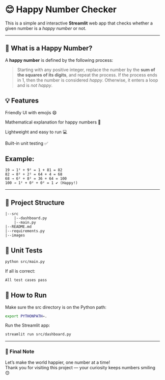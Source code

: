 # 😊 Happy Number Checker

This is a simple and interactive **Streamlit** web app that checks whether a given number is a *happy number* or not.

---

## 📌 What is a Happy Number?

A **happy number** is defined by the following process:

> Starting with any positive integer, replace the number by the **sum of the squares of its digits**, and repeat the process. If the process ends in 1, then the number is considered *happy*. Otherwise, it enters a loop and is *not happy*.

## 💡 Features
Friendly UI with emojis 😄

Mathematical explanation for happy numbers 🧮

Lightweight and easy to run 💻

Built-in unit testing ✅

## **Example:**
```
19 → 1² + 9² = 1 + 81 = 82
82 → 8² + 2² = 64 + 4 = 68
68 → 6² + 8² = 36 + 64 = 100
100 → 1² + 0² + 0² = 1 ✔️ (Happy!)
```


---

## 📁 Project Structure
```
|--src
    |--dashboard.py
    |--main.py
|--README.md 
|--requirements.py
|--images
```


## 🧪 Unit Tests
```bash
python src/main.py
```
If all is correct:
```bash
All test cases pass
```

## 🚀 How to Run
Make sure the src directory is on the Python path:
```bash 
export PYTHONPATH=.
```
Run the Streamlit app:
```bash
streamlit run src/dashboard.py
```

---

### 🙌 Final Note

Let’s make the world happier, one number at a time!  
Thank you for visiting this project — your curiosity keeps numbers smiling 😊


